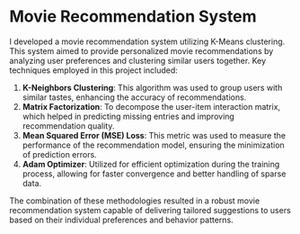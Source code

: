 # Movie Recommendation System

I developed a movie recommendation system utilizing K-Means clustering. This system aimed to provide personalized movie recommendations by analyzing user preferences and clustering similar users together. Key techniques employed in this project included:

1. **K-Neighbors Clustering**: This algorithm was used to group users with similar tastes, enhancing the accuracy of recommendations.
2. **Matrix Factorization**: To decompose the user-item interaction matrix, which helped in predicting missing entries and improving recommendation quality.
3. **Mean Squared Error (MSE) Loss**: This metric was used to measure the performance of the recommendation model, ensuring the minimization of prediction errors.
4. **Adam Optimizer**: Utilized for efficient optimization during the training process, allowing for faster convergence and better handling of sparse data.

The combination of these methodologies resulted in a robust movie recommendation system capable of delivering tailored suggestions to users based on their individual preferences and behavior patterns.
